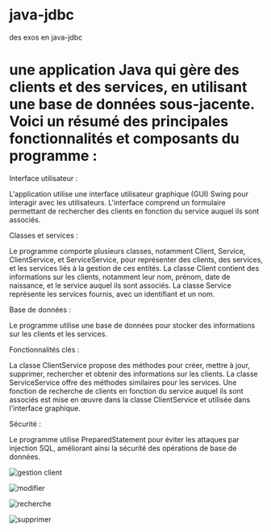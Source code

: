 # java-jdbc
 des exos en java-jdbc
 
 #  une application Java qui gère des clients et des services, en utilisant une base de données sous-jacente. Voici un résumé des principales fonctionnalités et composants du programme :

Interface utilisateur :

L'application utilise une interface utilisateur graphique (GUI) Swing pour interagir avec les utilisateurs.
L'interface comprend un formulaire permettant de rechercher des clients en fonction du service auquel ils sont associés.

Classes et services :

Le programme comporte plusieurs classes, notamment Client, Service, ClientService, et ServiceService, pour représenter des clients, des services, et les services liés à la gestion de ces entités.
La classe Client contient des informations sur les clients, notamment leur nom, prénom, date de naissance, et le service auquel ils sont associés.
La classe Service représente les services fournis, avec un identifiant et un nom.

Base de données :

Le programme utilise une base de données pour stocker des informations sur les clients et les services.

Fonctionnalités clés :

La classe ClientService propose des méthodes pour créer, mettre à jour, supprimer, rechercher et obtenir des informations sur les clients.
La classe ServiceService offre des méthodes similaires pour les services.
Une fonction de recherche de clients en fonction du service auquel ils sont associés est mise en œuvre dans la classe ClientService et utilisée dans l'interface graphique.

Sécurité :

Le programme utilise PreparedStatement pour éviter les attaques par injection SQL, améliorant ainsi la sécurité des opérations de base de données.
 
![gestion client](https://github.com/sana7867/java-jdbc/assets/147515885/dc226a04-0714-45d2-95cd-8070ad6ce4db)

![modifier](https://github.com/sana7867/java-jdbc/assets/147515885/66435f86-95cf-42e7-8b5a-3f0c13571551)

![recherche](https://github.com/sana7867/java-jdbc/assets/147515885/1c61a171-ed09-4107-b093-dd88151fc4fb)

![supprimer](https://github.com/sana7867/java-jdbc/assets/147515885/a220fe60-9ffd-410c-8aea-0281855a5f57)
